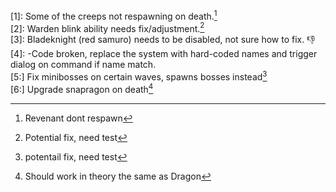 [1]: Some of the creeps not respawning on death.[^1]  
[2]: Warden blink ability needs fix/adjustment.[^2]  
[3]: Bladeknight (red samuro) needs to be disabled, not sure how to fix. :-1:  
[4]: -Code broken, replace the system with hard-coded names and trigger dialog on command if name match.  
[5:] Fix minibosses on certain waves, spawns bosses instead[^5]  
[6:] Upgrade snapragon on death[^6]  

[^1]: Revenant dont respawn   
[^2]: Potential fix, need test    
[^5]: potentail fix, need test    
[^6]: Should work in theory the same as Dragon    